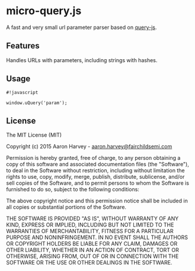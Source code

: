 # micro-query.js #
A fast and very small url parameter parser based on [query-js](https://github.com/Nijikokun/query-js).

## Features ##

Handles URLs with parameters, including strings with hashes.

## Usage ##

```
#!javascript

window.uQuery('param');
```


## License ##

The MIT License (MIT)

Copyright (c) 2015 Aaron Harvey - aaron.harvey@fairchildsemi.com

Permission is hereby granted, free of charge, to any person obtaining a
copy of this software and associated documentation files (the "Software"),
to deal in the Software without restriction, including without limitation
the rights to use, copy, modify, merge, publish, distribute, sublicense,
and/or sell copies of the Software, and to permit persons to whom the
Software is furnished to do so, subject to the following conditions:

The above copyright notice and this permission notice shall be included in
all copies or substantial portions of the Software.

THE SOFTWARE IS PROVIDED "AS IS", WITHOUT WARRANTY OF ANY KIND, EXPRESS OR
IMPLIED, INCLUDING BUT NOT LIMITED TO THE WARRANTIES OF MERCHANTABILITY,
FITNESS FOR A PARTICULAR PURPOSE AND NONINFRINGEMENT. IN NO EVENT SHALL THE
AUTHORS OR COPYRIGHT HOLDERS BE LIABLE FOR ANY CLAIM, DAMAGES OR OTHER
LIABILITY, WHETHER IN AN ACTION OF CONTRACT, TORT OR OTHERWISE, ARISING
FROM, OUT OF OR IN CONNECTION WITH THE SOFTWARE OR THE USE OR OTHER
DEALINGS IN THE SOFTWARE.